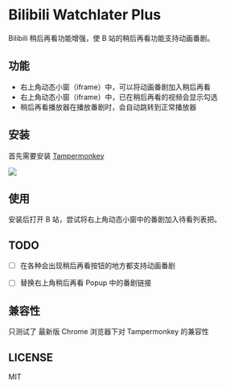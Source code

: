 # Bilibili Watchlater Plus
Bilibili 稍后再看功能增强，使 B 站的稍后再看功能支持动画番剧。

## 功能
- 右上角动态小窗（iframe）中，可以将动画番剧加入稍后再看
- 右上角动态小窗（iframe）中，已在稍后再看的视频会显示勾选
- 稍后再看播放器在播放番剧时，会自动跳转到正常播放器

## 安装
首先需要安装 [Tampermonkey](https://chrome.google.com/webstore/detail/tampermonkey/dhdgffkkebhmkfjojejmpbldmpobfkfo)

[![](https://img.shields.io/badge/%E5%AE%89%E8%A3%85%E7%9B%B4%E9%93%BE-%F0%9F%90%92-blue.svg?longCache=true&style=flat-square)](https://github.com/Andiedie/bilibili-watchlater-plus/raw/master/bilibili-watchlater-plus.user.js)

## 使用
安装后打开 B 站，尝试将右上角动态小窗中的番剧加入待看列表把。

## TODO
- [ ] 在各种会出现稍后再看按钮的地方都支持动画番剧
- [ ] 替换右上角稍后再看 Popup 中的番剧链接


## 兼容性
只测试了 最新版 Chrome 浏览器下对 Tampermonkey 的兼容性

## LICENSE
MIT
